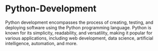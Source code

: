 # Python-Development
Python development encompasses the process of creating, testing, and deploying software using the Python programming language. Python is known for its simplicity, readability, and versatility, making it popular for various applications, including web development, data science, artificial intelligence, automation, and more.
